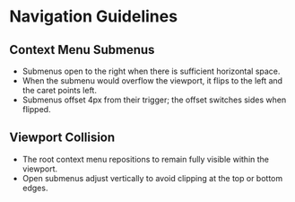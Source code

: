 # Navigation Guidelines

## Context Menu Submenus

- Submenus open to the right when there is sufficient horizontal space.
- When the submenu would overflow the viewport, it flips to the left and the caret points left.
- Submenus offset 4px from their trigger; the offset switches sides when flipped.

## Viewport Collision

- The root context menu repositions to remain fully visible within the viewport.
- Open submenus adjust vertically to avoid clipping at the top or bottom edges.

